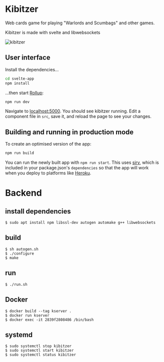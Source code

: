 # Kibitzer

Web cards game for playing "Warlords and Scumbags" and other games.

Kibitzer is made with svelte and libwebsockets

![kibitzer](https://user-images.githubusercontent.com/785121/87738018-c7367e00-c81f-11ea-87e2-50e8feb7cd66.png)


## User interface

Install the dependencies...

```bash
cd svelte-app
npm install
```

...then start [Rollup](https://rollupjs.org):

```bash
npm run dev
```

Navigate to [localhost:5000](http://localhost:5000). You should see kibitzer running. Edit a component file in `src`, save it, and reload the page to see your changes.

## Building and running in production mode

To create an optimised version of the app:

```bash
npm run build
```

You can run the newly built app with `npm run start`. This uses [sirv](https://github.com/lukeed/sirv), which is included in your package.json's `dependencies` so that the app will work when you deploy to platforms like [Heroku](https://heroku.com).

# Backend

## install dependencies

```
$ sudo apt install npm libssl-dev autogen automake g++ libwebsockets
```
## build

```
$ sh autogen.sh
$ ./configure
$ make
```

## run

```
$ ./run.sh
```

## Docker

```
$ docker build --tag kserver .
$ docker run kserver
$ docker exec -it 2839f2808486 /bin/bash
```

## systemd

```
$ sudo systemctl stop kibitzer
$ sudo systemctl start kibitzer
$ sudo systemctl status kibitzer
```
